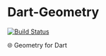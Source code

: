 # Dart-Geometry

[![Build Status](https://travis-ci.com/SudoDotDog/Dart-Geometry.svg?branch=master)](https://travis-ci.com/SudoDotDog/Dart-Geometry)

:globe_with_meridians: Geometry for Dart
